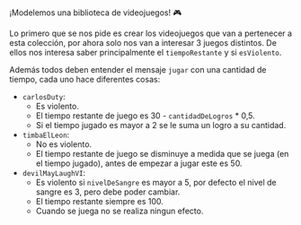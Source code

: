 ¡Modelemos una biblioteca de videojuegos! :video_game:

Lo primero que se nos pide es crear los videojuegos que van a pertenecer a esta colección, por ahora solo nos van a interesar 3 juegos distintos. 
De ellos nos interesa saber principalmente el `tiempoRestante` y si `esViolento`.

Además todos deben entender el mensaje `jugar` con una cantidad de tiempo, cada uno hace diferentes cosas:

* `carlosDuty`:
    * Es violento.
    * El tiempo restante de juego es 30 - `cantidadDeLogros` * 0,5.
    * Si el tiempo jugado es mayor a 2 se le suma un logro a su cantidad.
* `timbaElLeon`:
    * No es violento.
    * El tiempo restante de juego se disminuye a medida que se juega (en el tiempo jugado), antes de empezar a jugar este es 50.
* `devilMayLaughVI`:
    * Es violento si `nivelDeSangre` es mayor a 5, por defecto el nivel de sangre es 3, pero debe poder cambiar.
    * El tiempo restante siempre es 100.
    * Cuando se juega no se realiza ningun efecto.